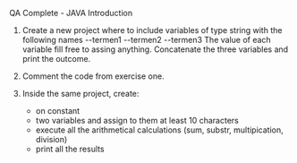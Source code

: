 QA Complete - JAVA Introduction 

1. Create a new project where to include variables of type string with the following names
   --termen1
   --termen2
   --termen3
   The value of each variable fill free to assing anything.
   Concatenate the three variables and print the outcome.

2. Comment the code from exercise one.

3. Inside the same project, create:
   - on constant
   - two variables and assign to them at least 10 characters
   - execute all the arithmetical calculations (sum, substr, multipication, division)
   - print all the results 
